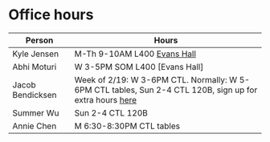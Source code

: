 # Office hours

| Person | Hours |
| ------ | ----- |
| Kyle Jensen | M-Th 9-10AM L400 [Evans Hall](https://map.yale.edu/place/building/EVANS) |
| Abhi Moturi | W 3-5PM SOM L400 [Evans Hall]|
| Jacob Bendicksen | Week of 2/19: W 3-6PM CTL. Normally: W 5-6PM CTL tables, Sun 2-4 CTL 120B, sign up for extra hours [here](https://meetingbird.com/meet/jacobbendicksen) | 
| Summer Wu | Sun 2-4 CTL 120B |
| Annie Chen | M 6:30-8:30PM CTL tables |
